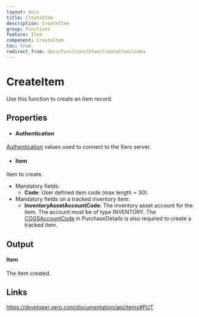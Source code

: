 ```yaml
---
layout: docs
title: CreateItem
description: CreateItem
group: Functions
feature: Item
component: CreateItem
toc: true
redirect_from: docs/Functions/Item/CreateItem/index
---
```

CreateItem
============

Use this function to create an item record.

Properties
----------

- #### Authentication
[Authentication](../../../Common/Authentication/Index.md) values used to connect to the Xero server.
- #### Item
Item to create.
- Mandatory fields:
     - **Code**: User defined item code (max length = 30).
- Mandatory fields on a tracked inventory item:
     - **InventoryAssetAccountCode**: The inventory asset account for the item. The account must be of type INVENTORY. The [COGSAccountCode](https://developer.xero.com/documentation/api/items#COGS) in PurchaseDetails is also required to create a tracked item.


Output
-----
#### Item
The item created.

Links
-----

https://developer.xero.com/documentation/api/items#PUT
